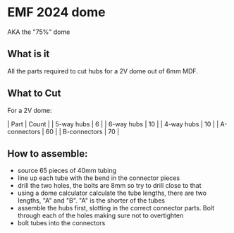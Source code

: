 # EMF 2024 dome

AKA the "75%" dome

## What is it

All the parts required to cut hubs for a 2V dome out of 6mm MDF.

## What to Cut

For a 2V dome:

| Part  | Count |
| 5-way hubs   | 6        |
| 6-way hubs   | 10       |
| 4-way hubs   | 10       |
| A-connectors | 60       |
| B-connectors | 70       |


## How to assemble:

- source 65 pieces of 40mm tubing
- line up each tube with the bend in the connector pieces
- drill the two holes, the bolts are 8mm so try to drill close to that
- using a dome calculator calculate the tube lengths, there are two lengths, "A" and "B". "A" is the shorter of the tubes
- assemble the hubs first, slotting in the correct connector parts. Bolt through each of the holes making sure not to overtighten
- bolt tubes into the connectors


